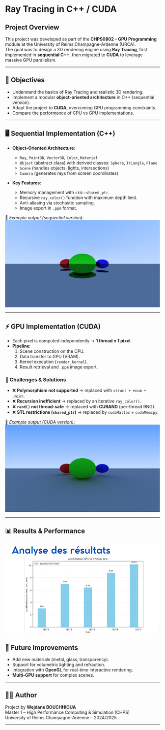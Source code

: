 # Ray Tracing in C++ / CUDA  

## Project Overview
This project was developed as part of the **CHPS0802 – GPU Programming** module at the University of Reims Champagne-Ardenne (URCA).  
The goal was to design a 3D rendering engine using **Ray Tracing**, first implemented in **sequential C++**, then migrated to **CUDA** to leverage massive GPU parallelism.  

---

## 🎯 Objectives  
- Understand the basics of Ray Tracing and realistic 3D rendering.  
- Implement a modular **object-oriented architecture** in C++ (sequential version).  
- Adapt the project to **CUDA**, overcoming GPU programming constraints.  
- Compare the performance of CPU vs GPU implementations.  

---

## 🖥️ Sequential Implementation (C++)  
- **Object-Oriented Architecture**:  
  - `Ray`, `Point3D`, `Vector3D`, `Color`, `Material`  
  - `Object` (abstract class) with derived classes: `Sphere`, `Triangle`, `Plane`  
  - `Scene` (handles objects, lights, intersections)  
  - `Camera` (generates rays from screen coordinates)  

- **Key Features**:  
  - Memory management with `std::shared_ptr`.  
  - Recursive `ray_color()` function with maximum depth limit.  
  - Anti-aliasing via stochastic sampling.  
  - Image export in `.ppm` format.  

📸 *Example output (sequential version)*:  
![Sequential Example](photos/test_4_cpu.jpg)  

---

## ⚡ GPU Implementation (CUDA)  
- Each pixel is computed independently → **1 thread = 1 pixel**.  
- **Pipeline**:  
  1. Scene construction on the CPU.  
  2. Data transfer to GPU (VRAM).  
  3. Kernel execution (`render_kernel`).  
  4. Result retrieval and `.ppm` image export.  

### 🔧 Challenges & Solutions  
- ❌ **Polymorphism not supported** → replaced with `struct + enum + union`.  
- ❌ **Recursion inefficient** → replaced by an iterative `ray_color()`.  
- ❌ **`rand()` not thread-safe** → replaced with **CURAND** (per-thread RNG).  
- ❌ **STL restrictions (`shared_ptr`)** → replaced by `cudaMalloc` + `cudaMemcpy`.  

📸 *Example output (CUDA version)*:  
![CUDA Example](photos/test_4_gpu_new.jpg)  

---

## 📊 Results & Performance  
![Comparaison](photos/analyse.png)  


## 🚀 Future Improvements  
- Add new materials (metal, glass, transparency).  
- Support for volumetric lighting and refraction.  
- Integration with **OpenGL** for real-time interactive rendering.  
- **Multi-GPU support** for complex scenes.  

---

## 👩‍💻 Author  
Project by **Wejdane BOUCHHIOUA**  
Master 1 – High Performance Computing & Simulation (CHPS)  
University of Reims Champagne-Ardenne – 2024/2025  

---

